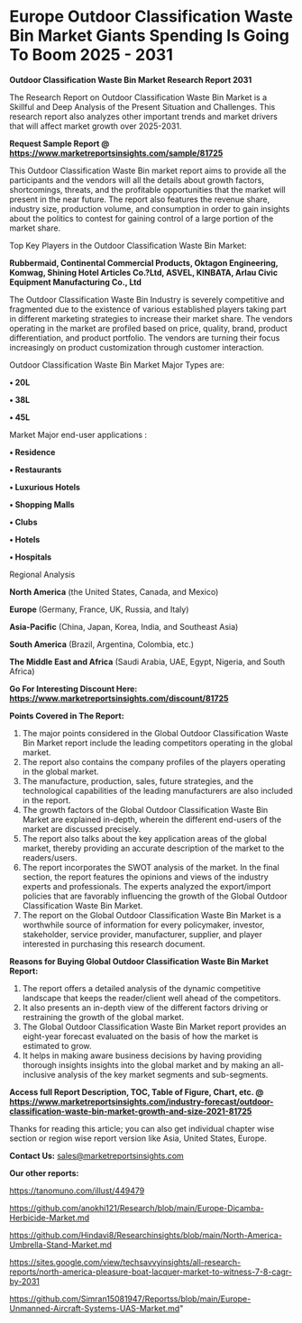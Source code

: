 # Europe Outdoor Classification Waste Bin Market Giants Spending Is Going To Boom 2025 - 2031

<strong>Outdoor Classification Waste Bin Market Research Report 2031</strong>

The Research Report on Outdoor Classification Waste Bin Market is a Skillful and Deep Analysis of the Present Situation and Challenges. This research report also analyzes other important trends and market drivers that will affect market growth over 2025-2031.

<strong>Request Sample Report @ <a href=https://www.marketreportsinsights.com/sample/81725>https://www.marketreportsinsights.com/sample/81725</a></strong>

This Outdoor Classification Waste Bin market report aims to provide all the participants and the vendors will all the details about growth factors, shortcomings, threats, and the profitable opportunities that the market will present in the near future. The report also features the revenue share, industry size, production volume, and consumption in order to gain insights about the politics to contest for gaining control of a large portion of the market share.

Top Key Players in the Outdoor Classification Waste Bin Market:

<strong>Rubbermaid, Continental Commercial Products, Oktagon Engineering, Komwag, Shining Hotel Articles Co.?Ltd, ASVEL, KINBATA, Arlau Civic Equipment Manufacturing Co., Ltd</strong>

The Outdoor Classification Waste Bin Industry is severely competitive and fragmented due to the existence of various established players taking part in different marketing strategies to increase their market share. The vendors operating in the market are profiled based on price, quality, brand, product differentiation, and product portfolio. The vendors are turning their focus increasingly on product customization through customer interaction.

Outdoor Classification Waste Bin Market Major Types are:

<strong>• 20L

• 38L 

• 45L</strong>

Market Major end-user applications :

<strong>• Residence

• Restaurants

• Luxurious Hotels

• Shopping Malls

• Clubs

• Hotels

• Hospitals</strong>

Regional Analysis

</u><strong><b>North America</b></strong> (the United States, Canada, and Mexico)

<strong><b>Europe </b></strong>(Germany, France, UK, Russia, and Italy)

<strong><b>Asia-Pacific</b></strong> (China, Japan, Korea, India, and Southeast Asia)

<strong><b>South America</b></strong> (Brazil, Argentina, Colombia, etc.)

<strong><b>The Middle East and Africa</b></strong> (Saudi Arabia, UAE, Egypt, Nigeria, and South Africa)

<strong>Go For Interesting Discount Here: <a href=https://www.marketreportsinsights.com/discount/81725>https://www.marketreportsinsights.com/discount/81725</a></strong>

<strong>Points Covered in The Report:</strong>
<ol>
  <li>The major points considered in the Global Outdoor Classification Waste Bin Market report include the leading competitors operating in the global market.</li>
  <li>The report also contains the company profiles of the players operating in the global market.</li>
  <li>The manufacture, production, sales, future strategies, and the technological capabilities of the leading manufacturers are also included in the report.</li>
  <li>The growth factors of the Global Outdoor Classification Waste Bin Market are explained in-depth, wherein the different end-users of the market are discussed precisely.</li>
  <li>The report also talks about the key application areas of the global market, thereby providing an accurate description of the market to the readers/users.</li>
  <li>The report incorporates the SWOT analysis of the market. In the final section, the report features the opinions and views of the industry experts and professionals. The experts analyzed the export/import policies that are favorably influencing the growth of the Global Outdoor Classification Waste Bin Market.</li>
  <li>The report on the Global Outdoor Classification Waste Bin Market is a worthwhile source of information for every policymaker, investor, stakeholder, service provider, manufacturer, supplier, and player interested in purchasing this research document.</li>
</ol>
<strong>Reasons for Buying Global Outdoor Classification Waste Bin Market Report:</strong>

<ol>
  <li>The report offers a detailed analysis of the dynamic competitive landscape that keeps the reader/client well ahead of the competitors.</li>
  <li>It also presents an in-depth view of the different factors driving or restraining the growth of the global market.</li>
  <li>The Global Outdoor Classification Waste Bin Market report provides an eight-year forecast evaluated on the basis of how the market is estimated to grow.</li>
  <li>It helps in making aware business decisions by having providing thorough insights insights into the global market and by making an all-inclusive analysis of the key market segments and sub-segments.</li>
</ol>
<strong>Access full Report Description, TOC, Table of Figure, Chart, etc. @ <a href=https://www.marketreportsinsights.com/industry-forecast/outdoor-classification-waste-bin-market-growth-and-size-2021-81725>https://www.marketreportsinsights.com/industry-forecast/outdoor-classification-waste-bin-market-growth-and-size-2021-81725</a></strong>


Thanks for reading this article; you can also get individual chapter wise section or region wise report version like Asia, United States, Europe.

<strong>Contact Us:</strong>
sales@marketreportsinsights.com

<strong>Our other reports:</strong>

<a href=https://tanomuno.com/illust/449479>https://tanomuno.com/illust/449479</a>

<a href=https://github.com/anokhi121/Research/blob/main/Europe-Dicamba-Herbicide-Market.md>https://github.com/anokhi121/Research/blob/main/Europe-Dicamba-Herbicide-Market.md</a>

<a href=https://github.com/Hindavi8/Researchinsights/blob/main/North-America-Umbrella-Stand-Market.md>https://github.com/Hindavi8/Researchinsights/blob/main/North-America-Umbrella-Stand-Market.md</a>

<a href=https://sites.google.com/view/techsavvyinsights/all-research-reports/north-america-pleasure-boat-lacquer-market-to-witness-7-8-cagr-by-2031>https://sites.google.com/view/techsavvyinsights/all-research-reports/north-america-pleasure-boat-lacquer-market-to-witness-7-8-cagr-by-2031</a>

<a href=https://github.com/Simran15081947/Reportss/blob/main/Europe-Unmanned-Aircraft-Systems-UAS-Market.md>https://github.com/Simran15081947/Reportss/blob/main/Europe-Unmanned-Aircraft-Systems-UAS-Market.md</a>"
